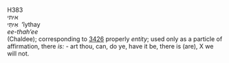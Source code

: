 H383  
איתי  
אִיתַּי ‎ ‘ı̂ythay  
*ee-thah‘ee*  
(Chaldee); corresponding to [3426](h3426) properly *entity*; used only
as a particle of affirmation, there *is: -* art thou, can, do ye, have
it be, there is (are), X we will not.  
